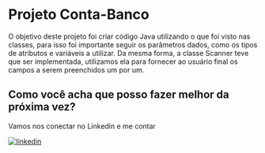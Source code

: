 # Projeto Conta-Banco
O objetivo deste projeto foi criar código Java utilizando o que foi visto nas classes, para isso foi importante seguir os parâmetros dados, como os tipos de atributos e variáveis ​​a utilizar.
Da mesma forma, a classe Scanner teve que ser implementada, utilizamos ela para fornecer ao usuário final os campos a serem preenchidos um por um.

## Como você acha que posso fazer melhor da próxima vez?
Vamos nos conectar no Linkedin e me contar

[![linkedin](https://img.shields.io/badge/Linkedin-fff?style=for-the-badge&logo=linkedin&logoColor=0E76A8)](https://www.linkedin.com/in/mariaisabelmeneses/)
